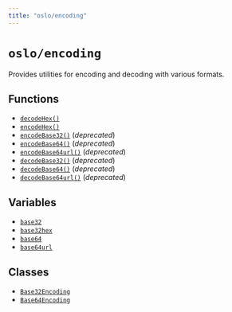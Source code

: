 ```yaml
---
title: "oslo/encoding"
---
```


# `oslo/encoding`

Provides utilities for encoding and decoding with various formats.

## Functions

- [`decodeHex()`](/reference/encoding/decodeHex)
- [`encodeHex()`](/reference/encoding/encodeHex)
- [`encodeBase32()`](/reference/encoding/encodeBase32) (_deprecated_)
- [`encodeBase64()`](/reference/encoding/encodeBase64) (_deprecated_)
- [`encodeBase64url()`](/reference/encoding/encodeBase64url) (_deprecated_)
- [`decodeBase32()`](/reference/encoding/decodeBase32) (_deprecated_)
- [`decodeBase64()`](/reference/encoding/decodeBase64) (_deprecated_)
- [`decodeBase64url()`](/reference/encoding/decodeBase64url) (_deprecated_)

## Variables

- [`base32`](/reference/encoding/base32)
- [`base32hex`](/reference/encoding/base32hex)
- [`base64`](/reference/encoding/base64)
- [`base64url`](/reference/encoding/base64url)

## Classes

- [`Base32Encoding`](/reference/encoding/Base32Encoding)
- [`Base64Encoding`](/reference/encoding/Base64Encoding)
